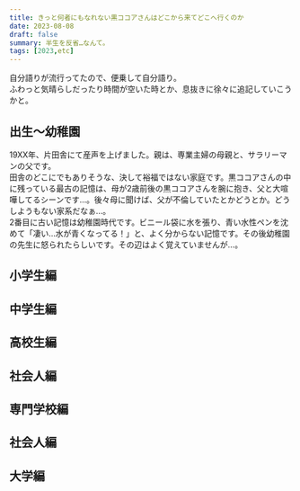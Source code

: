 ```yaml
---
title: きっと何者にもなれない黒ココアさんはどこから来てどこへ行くのか
date: 2023-08-08
draft: false
summary: 半生を反省…なんて。
tags: [2023,etc]
---
```


自分語りが流行ってたので、便乗して自分語り。  
ふわっと気晴らしだったり時間が空いた時とか、息抜きに徐々に追記していこうかと。

## 出生〜幼稚園

19XX年、片田舎にて産声を上げました。親は、専業主婦の母親と、サラリーマンの父です。  
田舎のどこにでもありそうな、決して裕福ではない家庭です。黒ココアさんの中に残っている最古の記憶は、母が2歳前後の黒ココアさんを腕に抱き、父と大喧嘩してるシーンです…。後々母に聞けば、父が不倫していたとかどうとか。どうしようもない家系だなぁ…。  
2番目に古い記憶は幼稚園時代です。ビニール袋に水を張り、青い水性ペンを沈めて「凄い…水が青くなってる！」と、よく分からない記憶です。その後幼稚園の先生に怒られたらしいです。その辺はよく覚えていませんが…。  

## 小学生編

## 中学生編

## 高校生編

## 社会人編

## 専門学校編

## 社会人編

## 大学編